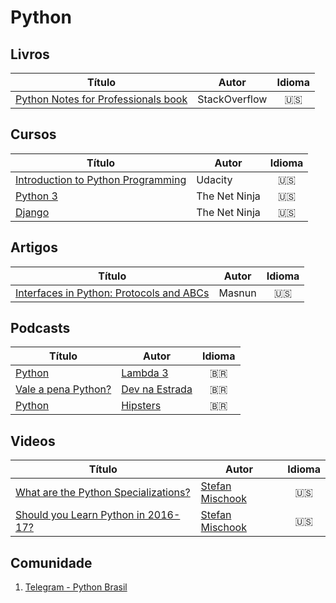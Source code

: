# Python

## Livros
| Título | Autor | Idioma |
|-----------------|-------|:--------:|
| [Python Notes for Professionals book](https://books.goalkicker.com/PythonBook/) | StackOverflow | :us: |

## Cursos
| Título | Autor | Idioma |
|-----------------|-------|:--------:|
| [Introduction to Python Programming](https://www.udacity.com/course/introduction-to-python--ud1110) | Udacity | :us: |
| [Python 3](https://www.youtube.com/watch?v=Ozrduu2W9B8&list=PL4cUxeGkcC9idu6GZ8EU_5B6WpKTdYZbK) | The Net Ninja | :us: |
| [Django](https://www.youtube.com/watch?v=n-FTlQ7Djqc&list=PL4cUxeGkcC9ib4HsrXEYpQnTOTZE1x0uc) | The Net Ninja | :us: |

## Artigos
| Título | Autor | Idioma |
|-----------------|-------|:--------:|
| [Interfaces in Python: Protocols and ABCs](http://masnun.rocks/2017/04/15/interfaces-in-python-protocols-and-abcs/) | Masnun | :us: |

## Podcasts
| Título | Autor | Idioma |
|-----------------|-------|:--------:|
| [Python](https://www.lambda3.com.br/2017/09/lambda3-podcast-60-python/) | [Lambda 3](https://www.lambda3.com.br/) | :brazil: |
| [Vale a pena Python?](https://devnaestrada.com.br/2018/04/13/vale-a-pena-python.html) | [Dev na Estrada](https://devnaestrada.com.br/) | :brazil: |
| [Python](https://hipsters.tech/python-hipsters-122/) | [Hipsters](https://hipsters.tech/) | :brazil: |

## Videos
| Título | Autor | Idioma |
|-----------------|-------|:--------:|
| [What are the Python Specializations? ](https://www.youtube.com/watch?v=09WD02w5ovg) | [Stefan Mischook](https://www.youtube.com/channel/UCyUBW72KU30dfAYWLVNZO8Q)  | :us: |
| [Should you Learn Python in 2016-17?](https://www.youtube.com/watch?v=CwhhTr5EJsA) | [Stefan Mischook](https://www.youtube.com/channel/UCyUBW72KU30dfAYWLVNZO8Q)  | :us: |

## Comunidade
1. [Telegram - Python Brasil](https://t.me/pythonbr)